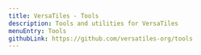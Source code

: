 ```yaml
---
title: VersaTiles - Tools
description: Tools and utilities for VersaTiles
menuEntry: Tools
githubLink: https://github.com/versatiles-org/tools
---
```


